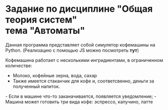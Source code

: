 <h1>Задание по дисциплине "Общая теория систем" 
<br> тема "Автоматы" </h1>
 
 Данная программа представляет собой симулятор кофемашины на Python. (Реализацию  с помощью JS можно посмотреть <b>тут</b>)

Кофемашина работает с несколькими ингридиентами, в ограниченном количестве: 
<ul>
  <li>Молоко, кофейные зерна, вода, сахар</li>
  <li>Также имеется стаканчик для кофе и, соответсвенно, деньги за полученный напиток.</li>
</ul>
- Если в машине что-то заканачивается, появляется уведомление;
- Машина может готовить три вида кофе: эспрессо, капучино, латте
